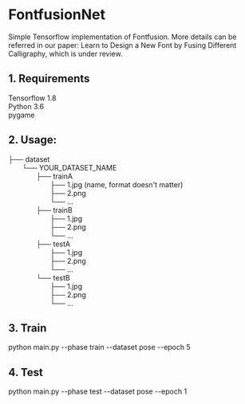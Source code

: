 # FontfusionNet
Simple Tensorflow implementation of Fontfusion. More details can be referred in our paper: Learn to Design a New Font by Fusing Different Calligraphy, which is under review.

## 1. Requirements
Tensorflow 1.8 <br>
Python 3.6 <br>
pygame <br>

## 2. Usage:
├── dataset <br>
&emsp;&emsp;└── YOUR_DATASET_NAME <br>
&emsp;&emsp;&emsp;&emsp;├── trainA <br>
&emsp;&emsp;&emsp;&emsp;&emsp;&emsp;├── 1.jpg (name, format doesn't matter) <br>
&emsp;&emsp;&emsp;&emsp;&emsp;&emsp;├── 2.png <br>
&emsp;&emsp;&emsp;&emsp;&emsp;&emsp;└── ... <br>
&emsp;&emsp;&emsp;&emsp;├── trainB <br>
&emsp;&emsp;&emsp;&emsp;&emsp;&emsp;├── 1.jpg <br>
&emsp;&emsp;&emsp;&emsp;&emsp;&emsp;├── 2.png <br>
&emsp;&emsp;&emsp;&emsp;&emsp;&emsp;└── ... <br>
&emsp;&emsp;&emsp;&emsp;├── testA <br>
&emsp;&emsp;&emsp;&emsp;&emsp;&emsp;├── 1.jpg <br>
&emsp;&emsp;&emsp;&emsp;&emsp;&emsp;├── 2.png <br>
&emsp;&emsp;&emsp;&emsp;&emsp;&emsp;└── ... <br>
&emsp;&emsp;&emsp;&emsp;└── testB <br>
&emsp;&emsp;&emsp;&emsp;&emsp;&emsp;├── 1.jpg <br>
&emsp;&emsp;&emsp;&emsp;&emsp;&emsp;├── 2.png <br>
&emsp;&emsp;&emsp;&emsp;&emsp;&emsp;└── ... <br>
           
## 3. Train
python main.py --phase train --dataset pose --epoch 5 <br>

## 4. Test
python main.py --phase test --dataset pose --epoch 1 <br>
